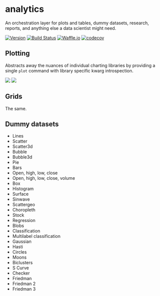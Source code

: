 # analytics
An orchestration layer for plots and tables, dummy datasets, research, reports, and anything else a data scientist might need.

[![Version](https://img.shields.io/badge/version-0.0.1-lightgrey.svg)](https://img.shields.io/badge/version-0.0.1-lightgrey.svg)
[![Build Status](https://travis-ci.org/timkpaine/analytics.svg?branch=master)](https://travis-ci.org/timkpaine/analytics)
[![Waffle.io](https://badge.waffle.io/timkpaine/analytics.svg?label=ready&title=Ready)](http://waffle.io/timkpaine/analytics)
[![codecov](https://codecov.io/gh/timkpaine/analytics/branch/master/graph/badge.svg)](https://codecov.io/gh/timkpaine/analytics)

## Plotting
Abstracts away the nuances of individual charting libraries by providing a single `plot` command with library specific kwarg introspection.

![](https://raw.githubusercontent.com/timkpaine/analytics/master/docs/preview.gif)
![](https://raw.githubusercontent.com/timkpaine/analytics/master/docs/preview2.gif)

## Grids
The same.

## Dummy datasets
- Lines
- Scatter
- Scatter3d
- Bubble
- Bubble3d
- Pie
- Bars
- Open, high, low, close
- Open, high, low, close, volume
- Box
- Histogram
- Surface
- Sinwave
- Scattergeo
- Choropleth
- Stock
- Regression
- Blobs
- Classification
- Multilabel classification
- Gaussian
- Hasti
- Circles
- Moons
- Biclusters
- S Curve
- Checker
- Friedman
- Friedman 2
- Friedman 3
